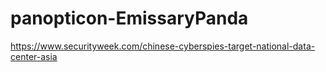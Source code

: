 # panopticon-EmissaryPanda

https://www.securityweek.com/chinese-cyberspies-target-national-data-center-asia

